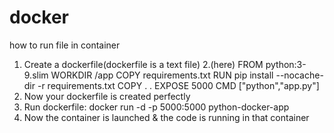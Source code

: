 # docker
how to run file in container

1. Create a dockerfile(dockerfile is a text file)
2.(here)
  FROM python:3-9.slim
  WORKDIR /app
  COPY requirements.txt
  RUN pip install --nocache-dir -r requirements.txt
  COPY . .
  EXPOSE 5000
  CMD ["python","app.py"]
3. Now your dockerfile is created perfectly
4. Run dockerfile: docker run -d -p 5000:5000 python-docker-app
5. Now the container is launched & the code is running in that container
